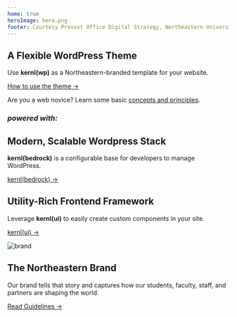 ```yaml
---
home: true
heroImage: hero.png
footer: Courtesy Provost Office Digital Strategy, Northeastern University, Boston, MA | MIT Licensed
---
```


<div class="row col--stretch">
  <div class="col">
    <div class="pa--2 ta--c mx--auto">
      <h2 class="__title fw--700 fs--d3 mb--1">A Flexible WordPress Theme</h2>
      <p class="mb--1h">Use <b>kernl(wp)</b> as a Northeastern-branded template for your website.</p>
      <p><a class="btn bg--red" href="./wp/">How to use the theme →</a></p>
      <p class="mb--1h fs--sm"><i data-feather="life-buoy"></i> Are you a web novice? Learn some basic <a class="" href="./wp/">concepts and principles</a>.</p>
    </div>
  </div>
  <div class="col">
    <h3 class="ff--mono ta--c fs--xs --powered"><i>powered with:</i></h3>
  </div>
  <div class="col w--1/2@t">
    <div class="pa--2 ta--c">
      <h2 class="__title fw--700 fs--d2 mb--0h">Modern, Scalable Wordpress Stack</h2>
      <p class="mb--0h"><b>kernl(bedrock)</b> is a configurable base for developers to manage WordPress.</p>
      <p><a class="btn --m" href="./bedrock/">kernl(bedrock) →</a></p>
    </div>
  </div>
  <div class="col w--1/2@t">
    <div class="pa--2 ta--c">
      <h2 class="__title fw--700 fs--d2 mb--0h">Utility-Rich Frontend Framework</h2>
      <p class="mb--0h">Leverage <b>kernl(ui)</b> to easily create custom components in your site.</p>
      <p><a class="btn --m" href="./ui/">kernl(ui) →</a></p>
    </div>
  </div>
</div>

<div class="row py--3">
  <div class="col w--1/2@t ow--1/4@t">
    <div class="card --overlay mb--0">
      <div class="__graphic">
        <img class="__graphic__img" src="northeastern-brand-bkgd.png" alt="brand">
      </div>
      <div class="__body">
        <h2 class="fs--d2 fw--700">The Northeastern Brand</h2>
        <p>Our brand tells that story and captures how our students, faculty, staff, and partners are shaping the world.</p>
        <p><a class="btn --sm bg--gold" href="https://brand.northeastern.edu/">Read Guidelines →</a></p>
      </div>
    </div>
  </div>
</div>

